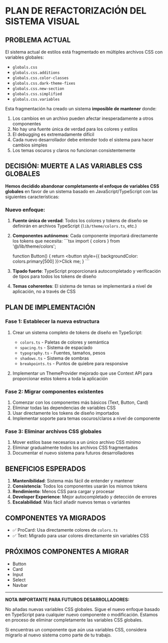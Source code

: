 # PLAN DE REFACTORIZACIÓN DEL SISTEMA VISUAL

## PROBLEMA ACTUAL

El sistema actual de estilos está fragmentado en múltiples archivos CSS con variables globales:

- `globals.css`
- `globals.css.additions`
- `globals.css.color-classes`
- `globals.css.dark-theme-fixes`
- `globals.css.new-section`
- `globals.css.simplified`
- `globals.css.variables`

Esta fragmentación ha creado un sistema **imposible de mantener** donde:

1. Los cambios en un archivo pueden afectar inesperadamente a otros componentes
2. No hay una fuente única de verdad para los colores y estilos
3. El debugging es extremadamente difícil
4. Cada nuevo desarrollador debe entender todo el sistema para hacer cambios simples
5. Los temas oscuros y claros no funcionan consistentemente

## DECISIÓN: MUERTE A LAS VARIABLES CSS GLOBALES

**Hemos decidido abandonar completamente el enfoque de variables CSS globales** en favor de un sistema basado en JavaScript/TypeScript con las siguientes características:

### Nuevo enfoque:

1. **Fuente única de verdad**: Todos los colores y tokens de diseño se definirán en archivos TypeScript (`lib/theme/colors.ts`, etc.)

2. **Componentes autónomos**: Cada componente importará directamente los tokens que necesita:
   \`\`\`tsx
   import { colors } from '@/lib/theme/colors';
   
   function Button() {
     return <button style={{ backgroundColor: colors.primary[500] }}>Click me</button>;
   }
   \`\`\`

3. **Tipado fuerte**: TypeScript proporcionará autocompletado y verificación de tipos para todos los tokens de diseño

4. **Temas coherentes**: El sistema de temas se implementará a nivel de aplicación, no a través de CSS

## PLAN DE IMPLEMENTACIÓN

### Fase 1: Establecer la nueva estructura

1. Crear un sistema completo de tokens de diseño en TypeScript:
   - `colors.ts` - Paletas de colores y semántica
   - `spacing.ts` - Sistema de espaciado
   - `typography.ts` - Fuentes, tamaños, pesos
   - `shadows.ts` - Sistema de sombras
   - `breakpoints.ts` - Puntos de quiebre para responsive

2. Implementar un ThemeProvider mejorado que use Context API para proporcionar estos tokens a toda la aplicación

### Fase 2: Migrar componentes existentes

1. Comenzar con los componentes más básicos (Text, Button, Card)
2. Eliminar todas las dependencias de variables CSS
3. Usar directamente los tokens de diseño importados
4. Implementar soporte para temas oscuros/claros a nivel de componente

### Fase 3: Eliminar archivos CSS globales

1. Mover estilos base necesarios a un único archivo CSS mínimo
2. Eliminar gradualmente todos los archivos CSS fragmentados
3. Documentar el nuevo sistema para futuros desarrolladores

## BENEFICIOS ESPERADOS

1. **Mantenibilidad**: Sistema más fácil de entender y mantener
2. **Consistencia**: Todos los componentes usarán los mismos tokens
3. **Rendimiento**: Menos CSS para cargar y procesar
4. **Developer Experience**: Mejor autocompletado y detección de errores
5. **Escalabilidad**: Más fácil añadir nuevos temas o variantes

## COMPONENTES YA MIGRADOS

- ✅ ProCard: Usa directamente colores de `colors.ts`
- ✅ Text: Migrado para usar colores directamente sin variables CSS

## PRÓXIMOS COMPONENTES A MIGRAR

- Button
- Card
- Input
- Select
- Navbar

---

**NOTA IMPORTANTE PARA FUTUROS DESARROLLADORES:**

No añadas nuevas variables CSS globales. Sigue el nuevo enfoque basado en TypeScript para cualquier nuevo componente o modificación. Estamos en proceso de eliminar completamente las variables CSS globales.

Si encuentras un componente que aún usa variables CSS, considera migrarlo al nuevo sistema como parte de tu trabajo.
